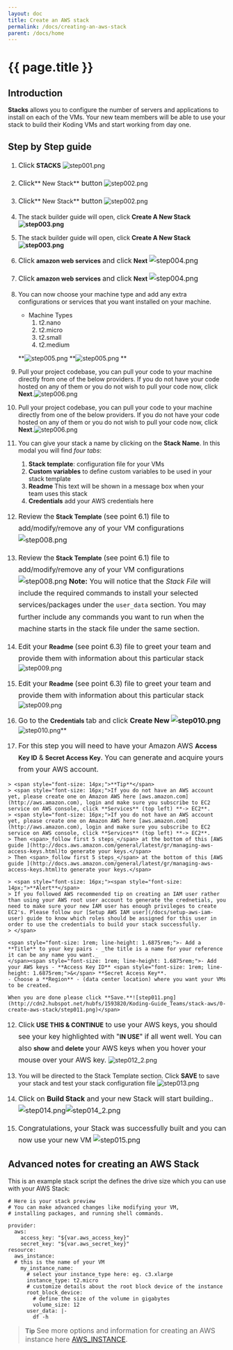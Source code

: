 ```yaml
---
layout: doc
title: Create an AWS stack
permalink: /docs/creating-an-aws-stack
parent: /docs/home
---
```


# {{ page.title }}

## Introduction

**Stacks** allows you to configure the number of servers and applications to install on each of the VMs. Your new team members will be able to use your stack to build their Koding VMs and start working from day one.

## [<span class="octicon octicon-link"></span>](https://github.com/koding/documentation/blob/master/create-aws-stack/aws-start-guide.md#step-by-step-guide)Step by Step guide

1.  <span style="font-size: 1rem; line-height: 1.6875rem;">Click</span> **STACKS**
    ![step001.png](//cdn2.hubspot.net/hubfs/1593820/Koding-Guide_Teams/stack-aws/0-create-aws-stack/step001.png)
2.  <span style="font-size: 1rem; line-height: 1.6875rem;">Click</span>** New Stack**<span style="font-size: 1rem; line-height: 1.6875rem;"> button</span> ![step002.png](//cdn2.hubspot.net/hubfs/1593820/Koding-Guide_Teams/stack-aws/0-create-aws-stack/step002.png)
2.  <span style="font-size: 1rem; line-height: 1.6875rem;">Click</span>** New Stack**<span style="font-size: 1rem; line-height: 1.6875rem;"> button</span> ![step002.png](//cdn2.hubspot.net/hubfs/1593820/Koding-Guide_Teams/stack-aws/0-create-aws-stack/step002.png)
3.  The stack builder guide will open, click **Create A New Stack![step003.png](//cdn2.hubspot.net/hubfs/1593820/Koding-Guide_Teams/stack-aws/0-create-aws-stack/step003.png)**
3.  The stack builder guide will open, click **Create A New Stack![step003.png](//cdn2.hubspot.net/hubfs/1593820/Koding-Guide_Teams/stack-aws/0-create-aws-stack/step003.png)**
4.  <span style="font-size: 1rem; line-height: 1.6875rem;">Click</span> **amazon web services** <span style="font-size: 1rem; line-height: 1.6875rem;">and click</span> **Next** <span style="font-size: 1rem; line-height: 1.6875rem;">![step004.png](//cdn2.hubspot.net/hubfs/1593820/Koding-Guide_Teams/stack-aws/0-create-aws-stack/step004.png)</span>
4.  <span style="font-size: 1rem; line-height: 1.6875rem;">Click</span> **amazon web services** <span style="font-size: 1rem; line-height: 1.6875rem;">and click</span> **Next** <span style="font-size: 1rem; line-height: 1.6875rem;">![step004.png](//cdn2.hubspot.net/hubfs/1593820/Koding-Guide_Teams/stack-aws/0-create-aws-stack/step004.png)</span>
5.  You can now choose your machine type and add any extra configurations or services that you want installed on your machine.

    *   Machine Types
        1.  t2.nano
        2.  t2.micro
        3.  t2.small
        4.  t2.medium

    **![step005.png](http://cdn2.hubspot.net/hubfs/1593820/Koding-Guide_Teams/stack-aws/0-create-aws-stack/step005.png)
    **![step005.png](http://cdn2.hubspot.net/hubfs/1593820/Koding-Guide_Teams/stack-aws/0-create-aws-stack/step005.png)
    **

6.  Pull your project codebase, you can pull your code to your machine directly from one of the below providers. If you do not have your code hosted on any of them or you do not wish to pull your code now, click **Next**.![step006.png](http://cdn2.hubspot.net/hubfs/1593820/Koding-Guide_Teams/stack-aws/0-create-aws-stack/step006.png "step5.png")
6.  Pull your project codebase, you can pull your code to your machine directly from one of the below providers. If you do not have your code hosted on any of them or you do not wish to pull your code now, click **Next**.![step006.png](http://cdn2.hubspot.net/hubfs/1593820/Koding-Guide_Teams/stack-aws/0-create-aws-stack/step006.png "step5.png")

7.  You can give your stack a name by clicking on the **Stack Name**. In this modal you will find _four tabs_:

    1.  **Stack template**: configuration file for your VMs
    2.  **Custom variables** to define custom variables to be used in your stack template
    3.  **Readme** This text will be shown in a message box when your team uses this stack
    4.  **Credentials** add your AWS credentials here
8.  <span style="font-size: 1rem; line-height: 1.6875rem;">Review the</span> **Stack Template** <span style="font-size: 1rem; line-height: 1.6875rem; width: 1392px;">(see point 6.1) file to add/modify/remove any of your VM configurations![step008.png](http://cdn2.hubspot.net/hubfs/1593820/Koding-Guide_Teams/stack-aws/0-create-aws-stack/step008.png)
8.  <span style="font-size: 1rem; line-height: 1.6875rem;">Review the</span> **Stack Template** <span style="font-size: 1rem; line-height: 1.6875rem; width: 1392px;">(see point 6.1) file to add/modify/remove any of your VM configurations![step008.png](http://cdn2.hubspot.net/hubfs/1593820/Koding-Guide_Teams/stack-aws/0-create-aws-stack/step008.png)
    **Note:** You will notice that the _Stack File_ will include the required commands to install your selected services/packages under the `user_data` section. You may further include any commands you want to run when the machine starts in the stack file under the same section.</span>
9.  <span style="font-size: 1rem; line-height: 1.6875rem;">Edit your</span> **Readme** <span style="font-size: 1rem; line-height: 1.6875rem;">(see point 6.3) file to greet your team and provide them with information about this particular stack</span> ![step009.png](http://cdn2.hubspot.net/hubfs/1593820/Koding-Guide_Teams/stack-aws/0-create-aws-stack/step009.png "step_readme.png")
9.  <span style="font-size: 1rem; line-height: 1.6875rem;">Edit your</span> **Readme** <span style="font-size: 1rem; line-height: 1.6875rem;">(see point 6.3) file to greet your team and provide them with information about this particular stack</span> ![step009.png](http://cdn2.hubspot.net/hubfs/1593820/Koding-Guide_Teams/stack-aws/0-create-aws-stack/step009.png "step_readme.png")
10.  <span style="font-size: 1rem; line-height: 1.6875rem;">Go to the</span> **Credentials** <span style="font-size: 1rem; line-height: 1.6875rem;">tab and click **Create New
    ![step010.png](http://cdn2.hubspot.net/hubfs/1593820/Koding-Guide_Teams/stack-aws/0-create-aws-stack/step010.png "step7.png")**</span>
    ![step010.png](http://cdn2.hubspot.net/hubfs/1593820/Koding-Guide_Teams/stack-aws/0-create-aws-stack/step010.png "step7.png")**</span>
11.  <span style="font-size: 1rem; line-height: 1.6875rem;">For this step you will need to have your Amazon AWS </span>**Access Key ID** <span style="font-size: 1rem; line-height: 1.6875rem;">&</span> **Secret Access Key**<span style="font-size: 1rem; line-height: 1.6875rem;">. You can generate and acquire yours from your AWS account.</span>

    > <span style="font-size: 14px;">**Tip**</span>
    > <span style="font-size: 16px;">If you do not have an AWS account yet, please create one on Amazon AWS here [aws.amazon.com](http://aws.amazon.com), login and make sure you subscribe to EC2 service on AWS console, click **Services** (top left) **-> EC2**. 
    > <span style="font-size: 16px;">If you do not have an AWS account yet, please create one on Amazon AWS here [aws.amazon.com](http://aws.amazon.com), login and make sure you subscribe to EC2 service on AWS console, click **Services** (top left) **-> EC2**. 
    > Then <span>_follow first 5 steps_</span> at the bottom of this [AWS guide ](http://docs.aws.amazon.com/general/latest/gr/managing-aws-access-keys.html)to generate your keys.</span>  
    > Then <span>_follow first 5 steps_</span> at the bottom of this [AWS guide ](http://docs.aws.amazon.com/general/latest/gr/managing-aws-access-keys.html)to generate your keys.</span>  

    > <span style="font-size: 16px;"><span style="font-size: 14px;">**Alert**</span>
    > If you followed AWS recommended tip on creating an IAM user rather than using your AWS root user account to generate the crednetials, you need to make sure your new IAM user has enough privileges to create EC2's. Please follow our [Setup AWS IAM user](/docs/setup-aws-iam-user) guide to know which roles should be assigned for this user in order to use the credentials to build your stack successfully.
    > </span>

    <span style="font-size: 1rem; line-height: 1.6875rem;">- Add a **Title** to your key pairs - _the title is a name for your reference it can be any name you want._ 
    </span><span style="font-size: 1rem; line-height: 1.6875rem;">- Add your AWS keys - **Access Key ID** <span style="font-size: 1rem; line-height: 1.6875rem;">&</span> **Secret Access Key**.
    - Choose a **Region** - (data center location) where you want your VMs to be created.

    When you are done please click **Save.**![step011.png](http://cdn2.hubspot.net/hubfs/1593820/Koding-Guide_Teams/stack-aws/0-create-aws-stack/step011.png)</span>
12.  <span style="font-size: 1rem; line-height: 1.6875rem;">Click</span> **USE THIS & CONTINUE**<span style="font-size: 1rem; line-height: 1.6875rem;"> to use your AWS keys, you should see your key highlighted with "</span>**IN USE**<span style="font-size: 1rem; line-height: 1.6875rem;">" if all went well. You can also</span> **show** <span style="font-size: 1rem; line-height: 1.6875rem;">and</span> **delete** <span style="font-size: 1rem; line-height: 1.6875rem;">your AWS keys when you hover your mouse over your AWS key. </span>![step012_2.png](http://cdn2.hubspot.net/hubfs/1593820/Koding-Guide_Teams/stack-aws/0-create-aws-stack/step012_2.png "step8.png")
13.  You will be directed to the Stack Template section. Click **SAVE** to save your stack and test your stack configuration file ![step013.png](http://cdn2.hubspot.net/hubfs/1593820/Koding-Guide_Teams/stack-aws/0-create-aws-stack/step013.png "step9_success.png")

14.  <span style="font-size: 1rem; line-height: 1.6875rem;">Click on **Build Stack** and your new Stack will start building.. ![step014.png](http://cdn2.hubspot.net/hubfs/1593820/Koding-Guide_Teams/stack-aws/0-create-aws-stack/step014.png "step12_buildstackready.png")![step014_2.png](http://cdn2.hubspot.net/hubfs/1593820/Koding-Guide_Teams/stack-aws/0-create-aws-stack/step014_2.png)</span>
15.  <span style="font-size: 1rem; line-height: 1.6875rem;">Congratulations, your Stack was successfully built and you can now use your new VM
    ![step015.png](http://cdn2.hubspot.net/hubfs/1593820/Koding-Guide_Teams/stack-aws/0-create-aws-stack/step015.png)</span>

## Advanced notes for creating an AWS Stack

This is an example stack script the defines the drive size which you can use with your AWS Stack:

```
# Here is your stack preview
# You can make advanced changes like modifying your VM,
# installing packages, and running shell commands.

provider:
  aws:
    access_key: "${var.aws_access_key}"
    secret_key: "${var.aws_secret_key}"
resource:
  aws_instance:
  # this is the name of your VM
    my_instance_name:
      # select your instance_type here: eg. c3.xlarge
      instance_type: t2.micro
      # customize details about the root block device of the instance
      root_block_device:
        # define the size of the volume in gigabytes
        volume_size: 12
      user_data: |-
        df -h
```

> <span style="font-size: 14px;">**Tip**</span>
> <span style="font-size: 16px;">See more options and information for creating an AWS instance here [AWS_INSTANCE](/docs/aws_instance).</span>
